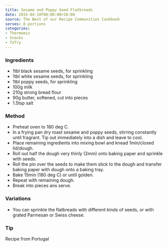```yaml
---
title: Sesame and Poppy Seed Flatbreads
date: 2015-04-10T00:00:00+10:00
source: The Best of our Recipe Communities Cookbook
serves: 8 portions
categories:
- Thermomix
- Snacks
- ToTry
---
```











### Ingredients

* 1tbl black sesame seeds, for sprinkling
* 1tbl white sesame seeds, for sprinkling
* 1tbl poppy seeds, for sprinkling
* 100g milk
* 210g strong bread flour
* 90g butter, softened, cut into pieces
* 1.5tsp salt

### Method

* Preheat oven to 180 deg C.
* In a frying pan dry roast sesame and poppy seeds, stirring constantly until fragrant.  Tip out immediately into a dish and leave to cool.
* Place remaining ingredients into mixing bowl and knead 1min/closed lid/dough.
* Roll out half the dough very thinly (2mm) onto baking paper and sprinkle with seeds.
* Roll the pin over the seeds to make them stick to the dough and transfer baking paper with dough onto a baking tray.
* Bake 15min (180 deg C) or until golden.
* Repeat with remaining dough.
* Break into pieces ans serve.

### Variations

* You can sprinkle the flatbreads with different kinds of seeds, or with grated Parmesan or Swiss cheese.

### Tip

Recipe from Portugal
